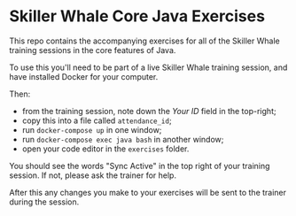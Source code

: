 # Skiller Whale Core Java Exercises

This repo contains the accompanying exercises for all of the Skiller Whale
training sessions in the core features of Java.

To use this you'll need to be part of a live Skiller Whale training session, and
have installed Docker for your computer.

Then:

* from the training session, note down the _Your ID_ field  in the top-right;
* copy this into a file called `attendance_id`;
* run `docker-compose up` in one window;
* run `docker-compose exec java bash` in another window;
* open your code editor in the `exercises` folder.

You should see the words "Sync Active" in the top right of your training session.
If not, please ask the trainer for help.

After this any changes you make to your exercises will be sent to the trainer
during the session.
